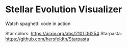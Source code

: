 # Stellar Evolution Visualizer

Watch spaghetti code in action

Star colors: https://arxiv.org/abs/2101.06254
Starpasta: https://github.com/hersfeldtn/Starpasta
